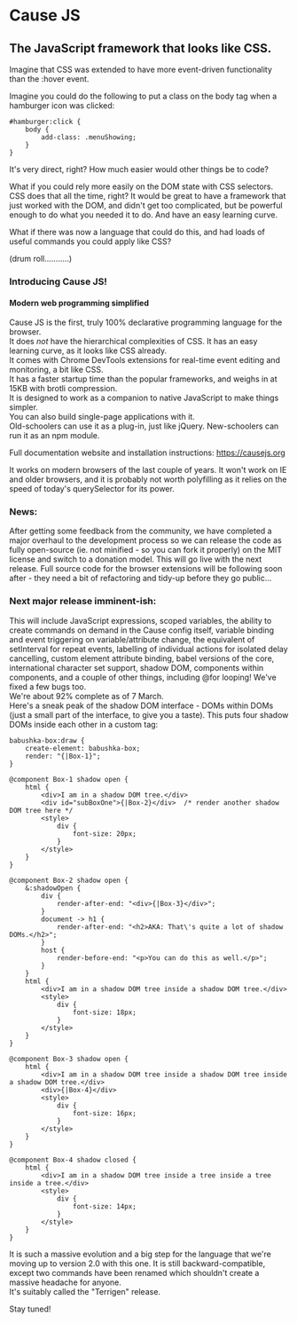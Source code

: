 # Cause JS
## The JavaScript framework that looks like CSS.

Imagine that CSS was extended to have more event-driven functionality than the :hover event.

Imagine you could do the following to put a class on the body tag when a hamburger icon was clicked:

```
#hamburger:click {
    body {
        add-class: .menuShowing;
    }
}
```

It's very direct, right? How much easier would other things be to code?

What if you could rely more easily on the DOM state with CSS selectors. CSS does that all the time, right? It would be great to have a framework that just worked with the DOM, and didn't get too complicated, but be powerful enough to do what you needed it to do. And have an easy learning curve.

What if there was now a language that could do this, and had loads of useful commands you could apply like CSS?

(drum roll...........)

### Introducing Cause JS!
#### Modern web programming simplified

Cause JS is the first, truly 100% declarative programming language for the browser.<br>
It does *not* have the hierarchical complexities of CSS. It has an easy learning curve, as it looks like CSS already.<br>
It comes with Chrome DevTools extensions for real-time event editing and monitoring, a bit like CSS.<br>
It has a faster startup time than the popular frameworks, and weighs in at 15KB with brotli compression.<br>
It is designed to work as a companion to native JavaScript to make things simpler.<br>
You can also build single-page applications with it.<br>
Old-schoolers can use it as a plug-in, just like jQuery. New-schoolers can run it as an npm module.

Full documentation website and installation instructions:
https://causejs.org

It works on modern browsers of the last couple of years. It won't work on IE and older browsers, and it is probably not worth polyfilling as it relies on the speed of today's querySelector for its power.

### News:<br>
After getting some feedback from the community, we have completed a major overhaul to the development process so we can release the code as fully open-source (ie. not minified - so you can fork it properly) on the MIT license and switch to a donation model. This will go live with the next release. Full source code for the browser extensions will be following soon after - they need a bit of refactoring and tidy-up before they go public...

### Next major release imminent-ish:<br>
This will include JavaScript expressions, scoped variables, the ability to create commands on demand in the Cause config itself, variable binding and event triggering on variable/attribute change, the equivalent of setInterval for repeat events, labelling of individual actions for isolated delay cancelling, custom element attribute binding, babel versions of the core, international character set support, shadow DOM, components within components, and a couple of other things, including @for looping! We've fixed a few bugs too.<br>
We're about 92% complete as of 7 March.<br>
Here's a sneak peak of the shadow DOM interface - DOMs within DOMs (just a small part of the interface, to give you a taste). This puts four shadow DOMs inside each other in a custom <babushka-box></babushka-box> tag:
```
babushka-box:draw {
    create-element: babushka-box;
    render: "{|Box-1}";
}

@component Box-1 shadow open {
    html {
        <div>I am in a shadow DOM tree.</div>
        <div id="subBoxOne">{|Box-2}</div>	/* render another shadow DOM tree here */
        <style>
            div {
                font-size: 20px;
            }
        </style>
    }
}

@component Box-2 shadow open {
    &:shadowOpen {
        div {
            render-after-end: "<div>{|Box-3}</div>";
        }
        document -> h1 {
            render-after-end: "<h2>AKA: That\'s quite a lot of shadow DOMs.</h2>";
        }
        host {
            render-before-end: "<p>You can do this as well.</p>";
        }
    }
    html {
        <div>I am in a shadow DOM tree inside a shadow DOM tree.</div>
        <style>
            div {
                font-size: 18px;
            }
        </style>
    }
}

@component Box-3 shadow open {
    html {
        <div>I am in a shadow DOM tree inside a shadow DOM tree inside a shadow DOM tree.</div>
        <div>{|Box-4}</div>
        <style>
            div {
                font-size: 16px;
            }
        </style>
    }
}

@component Box-4 shadow closed {
    html {
        <div>I am in a shadow DOM tree inside a tree inside a tree inside a tree.</div>
        <style>
            div {
                font-size: 14px;
            }
        </style>
    }
}
```
It is such a massive evolution and a big step for the language that we're moving up to version 2.0 with this one. It is still backward-compatible, except two commands have been renamed which shouldn't create a massive headache for anyone.<br>
It's suitably called the "Terrigen" release.<br>

Stay tuned!
